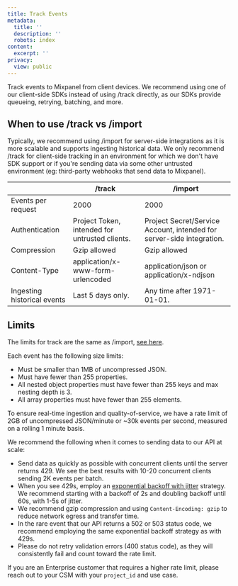 ```yaml
---
title: Track Events
metadata:
  title: ''
  description: ''
  robots: index
content:
  excerpt: ''
privacy:
  view: public
---
```

Track events to Mixpanel from client devices. We recommend using one of our client-side SDKs instead of using /track directly, as our SDKs provide queueing, retrying, batching, and more.

## When to use /track vs /import

Typically, we recommend using /import for server-side integrations as it is more scalable and supports ingesting historical data. We only recommend /track for client-side tracking in an environment for which we don't have SDK support or if you're sending data via some other untrusted environment (eg: third-party webhooks that send data to Mixpanel).

|                             | /track                                         | /import                                                               |
| --------------------------- | ---------------------------------------------- | --------------------------------------------------------------------- |
| Events per request          | 2000                                           | 2000                                                                  |
| Authentication              | Project Token, intended for untrusted clients. | Project Secret/Service Account, intended for server-side integration. |
| Compression                 | Gzip allowed                                   | Gzip allowed                                                          |
| Content-Type                | application/x-www-form-urlencoded              | application/json or application/x-ndjson                              |
| Ingesting historical events | Last 5 days only.                              | Any time after 1971-01-01.                                            |

## Limits

The limits for track are the same as /import, [see here](https://developer.mixpanel.com/reference/import-events#rate-limits).

Each event has the following size limits:

- Must be smaller than 1MB of uncompressed JSON.
- Must have fewer than 255 properties.
- All nested object properties must have fewer than 255 keys and max nesting depth is 3.
- All array properties must have fewer than 255 elements.

To ensure real-time ingestion and quality-of-service, we have a rate limit of 2GB of uncompressed JSON/minute or ~30k events per second, measured on a rolling 1 minute basis.

We recommend the following when it comes to sending data to our API at scale:

- Send data as quickly as possible with concurrent clients until the server returns 429. We see the best results with 10-20 concurrent clients sending 2K events per batch.
- When you see 429s, employ an [exponential backoff with jitter](https://docs.aws.amazon.com/general/latest/gr/api-retries.html) strategy. We recommend starting with a backoff of 2s and doubling backoff until 60s, with 1-5s of jitter.
- We recommend gzip compression and using `Content-Encoding: gzip` to reduce network egress and transfer time.
- In the rare event that our API returns a 502 or 503 status code, we recommend employing the same exponential backoff strategy as with 429s.
- Please do not retry validation errors (400 status code), as they will consistently fail and count toward the rate limit.

If you are an Enterprise customer that requires a higher rate limit, please reach out to your CSM with your `project_id` and use case.
